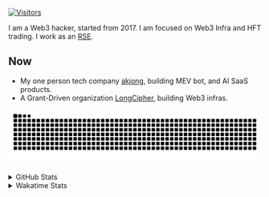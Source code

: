<!-- markdownlint-disable MD041 MD010 MD033 -->
[![Visitors](https://api.visitorbadge.io/api/daily?path=Akagi201%2FAkagi201&label=Visitors%20Today&countColor=%2337d67a)](https://visitorbadge.io/status?path=Akagi201%2FAkagi201)

I am a Web3 hacker, started from 2017. I am focused on Web3 Infra and HFT trading.
I work as an [RSE](https://us-rse.org/about/what-is-an-rse/).

## Now

* My one person tech company [akjong](https://github.com/akjong), building MEV bot, and AI SaaS products.
* A Grant-Driven organization [LongCipher](https://github.com/longcipher), building Web3 infras.

[![github contribution grid snake animation](https://raw.githubusercontent.com/Akagi201/Akagi201/output/github-contribution-grid-snake.svg#gh-light-mode-only)](https://github.com/Akagi201)

<details>
<summary>GitHub Stats</summary>
  <a href="https://github.com/Akagi201"><img alt="Profile Detail" src="https://raw.githubusercontent.com/Akagi201/Akagi201/master/profile-summary-card-output/dracula/0-profile-details.svg" /></a>
  <a href="https://github.com/Akagi201"><img alt="Github Stats" src="https://raw.githubusercontent.com/Akagi201/Akagi201/master/profile-summary-card-output/dracula/3-stats.svg" /></a>
  <a href="https://github.com/Akagi201"><img alt="Lang By Commits" src="https://raw.githubusercontent.com/Akagi201/Akagi201/master/profile-summary-card-output/dracula/2-most-commit-language.svg" /></a>
</details>

<details>
<summary>Wakatime Stats</summary>
<br>

<!--START_SECTION:waka-->

```txt
From: 26 June 2025 - To: 03 July 2025

Total Time: 43 hrs 31 mins

Other         24 hrs 13 mins  ██████████████░░░░░░░░░░░   55.64 %
Rust          5 hrs 14 mins   ███░░░░░░░░░░░░░░░░░░░░░░   12.03 %
sh            4 hrs 55 mins   ██▓░░░░░░░░░░░░░░░░░░░░░░   11.30 %
TypeScript    2 hrs 40 mins   █▓░░░░░░░░░░░░░░░░░░░░░░░   06.15 %
TOML          1 hr 42 mins    █░░░░░░░░░░░░░░░░░░░░░░░░   03.92 %
Solidity      1 hr 36 mins    █░░░░░░░░░░░░░░░░░░░░░░░░   03.69 %
Markdown      1 hr 30 mins    █░░░░░░░░░░░░░░░░░░░░░░░░   03.45 %
Dart          32 mins         ▒░░░░░░░░░░░░░░░░░░░░░░░░   01.26 %
Bash          17 mins         ░░░░░░░░░░░░░░░░░░░░░░░░░   00.66 %
JSON          13 mins         ░░░░░░░░░░░░░░░░░░░░░░░░░   00.52 %
```

<!--END_SECTION:waka-->

</details>
